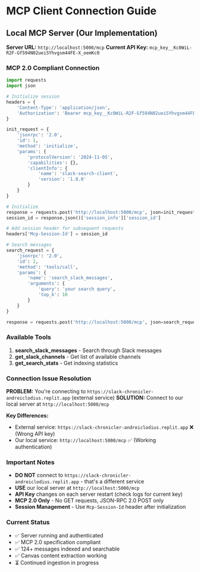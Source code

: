 # MCP Client Connection Guide

## Local MCP Server (Our Implementation)

**Server URL:** `http://localhost:5000/mcp`
**Current API Key:** `mcp_key__Kc0WiL-R2F-Gf594N02ueiSYhvgsm44FE-X_oemKc0`

### MCP 2.0 Compliant Connection

```python
import requests
import json

# Initialize session
headers = {
    'Content-Type': 'application/json',
    'Authorization': 'Bearer mcp_key__Kc0WiL-R2F-Gf594N02ueiSYhvgsm44FE-X_oemKc0'
}

init_request = {
    'jsonrpc': '2.0',
    'id': 1,
    'method': 'initialize',
    'params': {
        'protocolVersion': '2024-11-05',
        'capabilities': {},
        'clientInfo': {
            'name': 'slack-search-client',
            'version': '1.0.0'
        }
    }
}

# Initialize
response = requests.post('http://localhost:5000/mcp', json=init_request, headers=headers)
session_id = response.json()['session_info']['session_id']

# Add session header for subsequent requests
headers['Mcp-Session-Id'] = session_id

# Search messages
search_request = {
    'jsonrpc': '2.0',
    'id': 2,
    'method': 'tools/call',
    'params': {
        'name': 'search_slack_messages',
        'arguments': {
            'query': 'your search query',
            'top_k': 10
        }
    }
}

response = requests.post('http://localhost:5000/mcp', json=search_request, headers=headers)
```

### Available Tools

1. **search_slack_messages** - Search through Slack messages
2. **get_slack_channels** - Get list of available channels  
3. **get_search_stats** - Get indexing statistics

### Connection Issue Resolution

**PROBLEM:** You're connecting to `https://slack-chronicler-andreiclodius.replit.app` (external service)
**SOLUTION:** Connect to our local server at `http://localhost:5000/mcp`

**Key Differences:**
- External service: `https://slack-chronicler-andreiclodius.replit.app` ❌ (Wrong API key)
- Our local service: `http://localhost:5000/mcp` ✅ (Working authentication)

### Important Notes

- **DO NOT** connect to `https://slack-chronicler-andreiclodius.replit.app` - that's a different service
- **USE** our local server at `http://localhost:5000/mcp` 
- **API Key** changes on each server restart (check logs for current key)
- **MCP 2.0 Only** - No GET requests, JSON-RPC 2.0 POST only
- **Session Management** - Use `Mcp-Session-Id` header after initialization

### Current Status

- ✅ Server running and authenticated
- ✅ MCP 2.0 specification compliant
- ✅ 124+ messages indexed and searchable
- ✅ Canvas content extraction working
- ⏳ Continued ingestion in progress